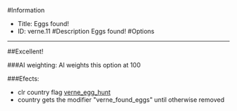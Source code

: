 #Information
 - Title: Eggs found!
 - ID: verne.11
#Description
Eggs found!
#Options

___
##Excellent!

###AI weighting:
AI weights this option at 100


###Efects:<ul><li>clr country flag [verne_egg_hunt](../flags/verne_egg_hunt.md)</li><li>country gets the modifier "verne_found_eggs" until otherwise removed</li></ul>
